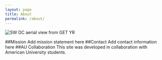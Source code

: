 ```yaml
---
layout: page
title: About
permalink: /about/
--- 
```


![SW DC aerial view from GET YR](/img/Landing_1.jpg)

##Mission
Add mission statement here
##Contact
Add contact information here
##AU Collaboration
This site was developed in collaboration with American University students. 

